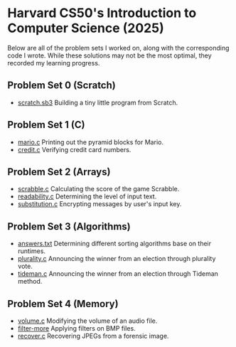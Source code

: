 # Harvard CS50's Introduction to Computer Science (2025)
Below are all of the problem sets I worked on, along with the corresponding code I wrote. While these solutions may not be the most optimal, they recorded my learning progress.
## Problem Set 0 (Scratch)
- [scratch.sb3](https://scratch.mit.edu/projects/1134595594/)
  Building a tiny little program from Scratch.
## Problem Set 1 (C)
- [mario.c](https://github.com/faitinchan/CS50x/blob/main/Problem_Set_1/mario.c)
  Printing out the pyramid blocks for Mario.
- [credit.c](https://github.com/faitinchan/CS50x/blob/main/Problem_Set_1/credit.c)
  Verifying credit card numbers.
## Problem Set 2 (Arrays)
- [scrabble.c](https://github.com/faitinchan/CS50x/blob/main/Problem_Set_2/scrabble.c)
  Calculating the score of the game Scrabble.
- [readability.c](https://github.com/faitinchan/CS50x/blob/main/Problem_Set_2/readability.c)
  Determining the level of input text.
- [substitution.c](https://github.com/faitinchan/CS50x/blob/main/Problem_Set_2/substitution.c)
  Encrypting messages by user's input key.
## Problem Set 3 (Algorithms)
- [answers.txt](https://github.com/faitinchan/CS50x/blob/main/Problem_Set_3/answers.txt)
  Determining different sorting algorithms base on their runtimes.
- [plurality.c](https://github.com/faitinchan/CS50x/blob/main/Problem_Set_3/plurality.c)
  Announcing the winner from an election through plurality vote.
- [tideman.c](https://github.com/faitinchan/CS50x/blob/main/Problem_Set_3/tideman.c)
  Announcing the winner from an election through Tideman method.
## Problem Set 4 (Memory)
- [volume.c](https://github.com/faitinchan/CS50x/blob/main/Problem_Set_4/volume.c)
  Modifying the volume of an audio file.
- [filter-more](https://github.com/faitinchan/CS50x/tree/main/Problem_Set_4/filter-more)
  Applying filters on BMP files.
- [recover.c](https://github.com/faitinchan/CS50x/blob/main/Problem_Set_4/recover.c)
  Recovering JPEGs from a forensic image.
